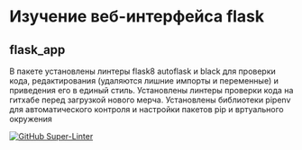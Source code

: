 # Изучение веб-интерфейса flask
## flask_app

В пакете установлены линтеры flask8 autoflask и black для проверки кода, редактирования (удаляются лишние импорты и переменные) и приведения его в единый стиль. 
Установлены линтеры проверки кода на гитхабе перед загрузкой нового мерча. 
Установлены библиотеки pipenv для автоматического контроля и настройки пакетов pip и вртуального окружения

[![GitHub Super-Linter](https://github.com/nvuillam/npm-groovy-lint/workflows/Lint%20Code%20Base/badge.svg)](https://github.com/marketplace/actions/super-linter)
